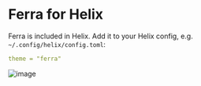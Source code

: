 # Ferra for Helix

Ferra is included in Helix. Add it to your Helix config, e.g. `~/.config/helix/config.toml`:

```yaml
theme = "ferra"
```

![image](https://user-images.githubusercontent.com/2248455/230390757-f7baff6d-7e06-4d43-9023-8be3b98e0908.png)
